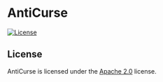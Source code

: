 # AntiCurse

[![License](https://img.shields.io/github/license/LXGaming/AntiCurse?label=License&cacheSeconds=86400)](https://github.com/LXGaming/AntiCurse/blob/master/LICENSE)

## License
AntiCurse is licensed under the [Apache 2.0](https://github.com/LXGaming/AntiCurse/blob/master/LICENSE) license.